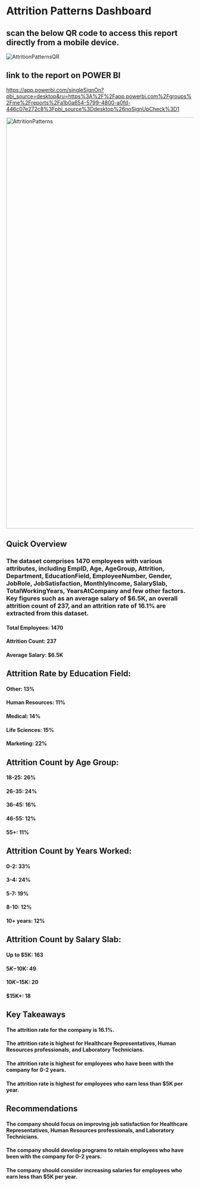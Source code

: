 # Attrition Patterns Dashboard

## scan the below QR code to access this report directly from a mobile device.

![AttritionPatternsQR](https://github.com/amoghabn/attrition_patterns_dashboard/assets/112653296/2850cbfe-a755-49ca-867d-b9bd75c99a3e)

## link to the report on POWER BI
https://app.powerbi.com/singleSignOn?pbi_source=desktop&ru=https%3A%2F%2Fapp.powerbi.com%2Fgroups%2Fme%2Freports%2Fa1b0a654-5799-4800-a0fd-446c07e272c8%3Fpbi_source%3Ddesktop%26noSignUpCheck%3D1



<img width="1101" alt="AttritionPatterns" src="https://github.com/amoghabn/attrition_patterns_dashboard/assets/112653296/1b2bc042-155a-463c-8283-419b2d822aee">

## Quick Overview 

### The dataset comprises 1470 employees with various attributes, including EmpID, Age, AgeGroup, Attrition, Department, EducationField, EmployeeNumber, Gender, JobRole, JobSatisfaction, MonthlyIncome, SalarySlab, TotalWorkingYears, YearsAtCompany and few other factors. Key figures such as an average salary of $6.5K, an overall attrition count of 237, and an attrition rate of 16.1% are extracted from this dataset.

#### Total Employees: 1470
#### Attrition Count: 237
#### Average Salary: $6.5K

## Attrition Rate by Education Field:
#### Other: 13%
#### Human Resources: 11%
#### Medical: 14%
#### Life Sciences: 15%
#### Marketing: 22%

## Attrition Count by Age Group:
#### 18-25: 26%
#### 26-35: 24%
#### 36-45: 16%
#### 46-55: 12%
#### 55+: 11%

## Attrition Count by Years Worked:
#### 0-2: 33%
#### 3-4: 24%
#### 5-7: 19%
#### 8-10: 12%
#### 10+ years: 12%

## Attrition Count by Salary Slab:
#### Up to $5K: 163
#### $5K-$10K: 49
#### $10K-$15K: 20
#### $15K+: 18

## Key Takeaways

#### The attrition rate for the company is 16.1%.
#### The attrition rate is highest for Healthcare Representatives, Human Resources professionals, and Laboratory Technicians.
#### The attrition rate is highest for employees who have been with the company for 0-2 years.
#### The attrition rate is highest for employees who earn less than $5K per year.

## Recommendations

#### The company should focus on improving job satisfaction for Healthcare Representatives, Human Resources professionals, and Laboratory Technicians.
#### The company should develop programs to retain employees who have been with the company for 0-2 years.
#### The company should consider increasing salaries for employees who earn less than $5K per year.

